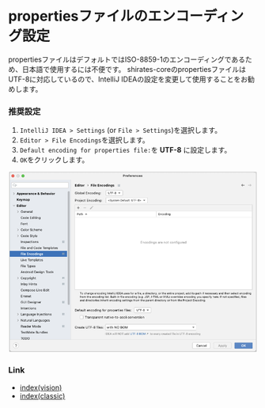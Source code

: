 # propertiesファイルのエンコーディング設定

propertiesファイルはデフォルトではISO-8859-1のエンコーディングであるため、日本語で使用するには不便です。
shirates-coreのpropertiesファイルはUTF-8に対応しているので、IntelliJ IDEAの設定を変更して使用することをお勧めします。

### 推奨設定

1. `IntelliJ IDEA > Settings` (or `File > Settings`)を選択します。
2. `Editor > File Encodings`を選択します。
3. `Default encoding for properties file:`を **UTF-8** に設定します。
4. `OK`をクリックします。

![](_images/intellij_file_encodings.png)

### Link

- [index(vision)](../../index_ja.md)
- [index(classic)](../../classic/index_ja.md)

